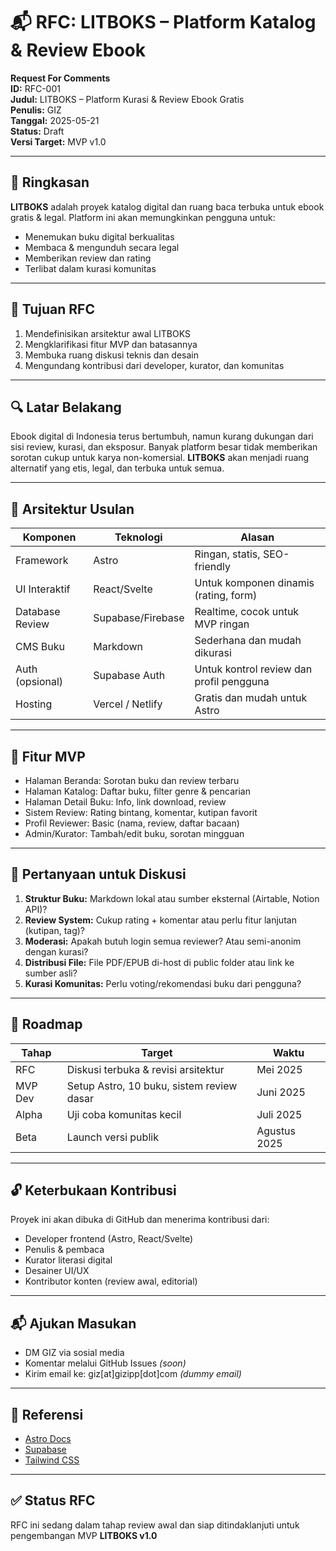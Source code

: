 # 📬 RFC: LITBOKS – Platform Katalog & Review Ebook

**Request For Comments**  
**ID:** RFC-001  
**Judul:** LITBOKS – Platform Kurasi & Review Ebook Gratis  
**Penulis:** GIZ  
**Tanggal:** 2025-05-21  
**Status:** Draft  
**Versi Target:** MVP v1.0

---

## 🧭 Ringkasan

**LITBOKS** adalah proyek katalog digital dan ruang baca terbuka untuk ebook gratis & legal. Platform ini akan memungkinkan pengguna untuk:

- Menemukan buku digital berkualitas  
- Membaca & mengunduh secara legal  
- Memberikan review dan rating  
- Terlibat dalam kurasi komunitas

---

## 🎯 Tujuan RFC

1. Mendefinisikan arsitektur awal LITBOKS
2. Mengklarifikasi fitur MVP dan batasannya
3. Membuka ruang diskusi teknis dan desain
4. Mengundang kontribusi dari developer, kurator, dan komunitas

---

## 🔍 Latar Belakang

Ebook digital di Indonesia terus bertumbuh, namun kurang dukungan dari sisi review, kurasi, dan eksposur. Banyak platform besar tidak memberikan sorotan cukup untuk karya non-komersial. **LITBOKS** akan menjadi ruang alternatif yang etis, legal, dan terbuka untuk semua.

---

## 🧱 Arsitektur Usulan

| Komponen         | Teknologi         | Alasan                                      |
|------------------|-------------------|---------------------------------------------|
| Framework        | Astro             | Ringan, statis, SEO-friendly                |
| UI Interaktif    | React/Svelte      | Untuk komponen dinamis (rating, form)       |
| Database Review  | Supabase/Firebase | Realtime, cocok untuk MVP ringan            |
| CMS Buku         | Markdown          | Sederhana dan mudah dikurasi                |
| Auth (opsional)  | Supabase Auth     | Untuk kontrol review dan profil pengguna    |
| Hosting          | Vercel / Netlify  | Gratis dan mudah untuk Astro                |

---

## 🔧 Fitur MVP

- Halaman Beranda: Sorotan buku dan review terbaru  
- Halaman Katalog: Daftar buku, filter genre & pencarian  
- Halaman Detail Buku: Info, link download, review  
- Sistem Review: Rating bintang, komentar, kutipan favorit  
- Profil Reviewer: Basic (nama, review, daftar bacaan)  
- Admin/Kurator: Tambah/edit buku, sorotan mingguan

---

## 🧪 Pertanyaan untuk Diskusi

1. **Struktur Buku:** Markdown lokal atau sumber eksternal (Airtable, Notion API)?  
2. **Review System:** Cukup rating + komentar atau perlu fitur lanjutan (kutipan, tag)?  
3. **Moderasi:** Apakah butuh login semua reviewer? Atau semi-anonim dengan kurasi?  
4. **Distribusi File:** File PDF/EPUB di-host di public folder atau link ke sumber asli?  
5. **Kurasi Komunitas:** Perlu voting/rekomendasi buku dari pengguna?

---

## 📍 Roadmap

| Tahap    | Target                                    | Waktu        |
|----------|-------------------------------------------|--------------|
| RFC      | Diskusi terbuka & revisi arsitektur       | Mei 2025     |
| MVP Dev  | Setup Astro, 10 buku, sistem review dasar | Juni 2025    |
| Alpha    | Uji coba komunitas kecil                  | Juli 2025    |
| Beta     | Launch versi publik                       | Agustus 2025 |

---

## 🔓 Keterbukaan Kontribusi

Proyek ini akan dibuka di GitHub dan menerima kontribusi dari:

- Developer frontend (Astro, React/Svelte)
- Penulis & pembaca
- Kurator literasi digital
- Desainer UI/UX
- Kontributor konten (review awal, editorial)

---

## 📬 Ajukan Masukan

- DM GIZ via sosial media  
- Komentar melalui GitHub Issues *(soon)*  
- Kirim email ke: giz[at]gizipp[dot]com *(dummy email)*

---

## 📎 Referensi

- [Astro Docs](https://docs.astro.build/)
- [Supabase](https://supabase.com/)
- [Tailwind CSS](https://tailwindcss.com/)

---

## ✅ Status RFC

RFC ini sedang dalam tahap review awal dan siap ditindaklanjuti untuk pengembangan MVP **LITBOKS v1.0**
